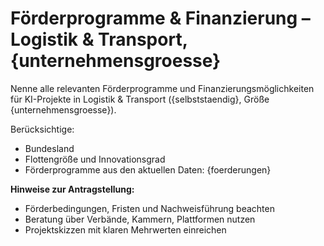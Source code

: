 # Förderprogramme & Finanzierung – Logistik & Transport, {unternehmensgroesse}

Nenne alle relevanten Förderprogramme und Finanzierungsmöglichkeiten für KI-Projekte in Logistik & Transport ({selbststaendig}, Größe {unternehmensgroesse}).

Berücksichtige:
- Bundesland
- Flottengröße und Innovationsgrad
- Förderprogramme aus den aktuellen Daten:
{foerderungen}

**Hinweise zur Antragstellung:**  
- Förderbedingungen, Fristen und Nachweisführung beachten  
- Beratung über Verbände, Kammern, Plattformen nutzen  
- Projektskizzen mit klaren Mehrwerten einreichen
